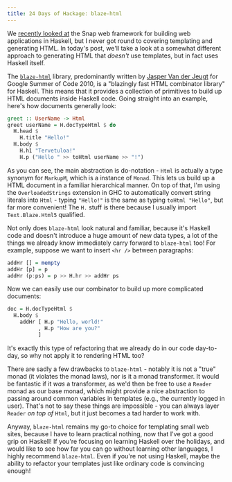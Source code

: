 ```yaml
---
title: 24 Days of Hackage: blaze-html
---
```


We [recently looked at](/posts/2012-12-19-24-days-of-hackage-snap.html) the Snap
web framework for building web applications in Haskell, but I never got round to
covering templating and generating HTML. In today's post, we'll take a look at a
somewhat different approach to generating HTML that *doesn't* use templates, but
in fact uses Haskell itself.

The [`blaze-html`](http://hackage.haskell.org/package/blaze-html) library,
predominantly written by [Jasper Van der Jeugt](http://jaspervdj.be/) for Google
Summer of Code 2010, is a "blazingly fast HTML combinator library" for
Haskell. This means that it provides a collection of primitives to build up HTML
documents inside Haskell code. Going straight into an example, here's how
documents generally look:

```haskell
greet :: UserName -> Html
greet userName = H.docTypeHtml $ do
  H.head $
    H.title "Hello!"
  H.body $
    H.h1 "Tervetuloa!"
    H.p ("Hello " >> toHtml userName >> "!")
```

As you can see, the main abstraction is do-notation - `Html` is actually a type
synonym for `MarkupM`, which is a instance of `Monad`. This lets us build up a
HTML document in a familiar hierarchical manner. On top of that, I'm using the
`OverloadedStrings` extension in GHC to automatically convert string literals
into `Html` - typing `"Hello!"` is the same as typing `toHtml "Hello"`, but far
more convenient! The `H.` stuff is there because I usually import
`Text.Blaze.Html5` qualified.

Not only does `blaze-html` look natural and familiar, because it's Haskell code
and doesn't introduce a huge amount of new data types, a lot of the things we
already know immediately carry forward to `blaze-html` too! For example, suppose
we want to insert `<hr />` between paragraphs:

```haskell
addHr [] = mempty
addHr [p] = p
addHr (p:ps) = p >> H.hr >> addHr ps
```

Now we can easily use our combinator to build up more complicated documents:

```haskell
doc = H.docTypeHtml $
  H.body $
    addHr [ H.p "Hello, world!"
          , H.p "How are you?"
          ]
```

It's exactly this type of refactoring that we already do in our code day-to-day,
so why not apply it to rendering HTML too?

There are sadly a few drawbacks to `blaze-html` - notably it is not a "true"
monad (it violates the monad laws), nor is it a monad transformer. It would be
fantastic if it *was* a transformer, as we'd then be free to use a `Reader`
monad as our base monad, which might provide a nice abstraction to passing
around common variables in templates (e.g., the currently logged in
user). That's not to say these things are impossible - you can always layer
`Reader` *on top of* `Html`, but it just becomes a tad harder to work with.

Anyway, `blaze-html` remains my go-to choice for templating small web sites,
because I have to learn practical nothing, now that I've got a good grip on
Haskell! If you're focusing on learning Haskell over the holidays, and would
like to see how far you can go without learning other languages, I highly
recommend `blaze-html`. Even if you're not using Haskell, maybe the ability to
refactor your templates just like ordinary code is convincing enough!
